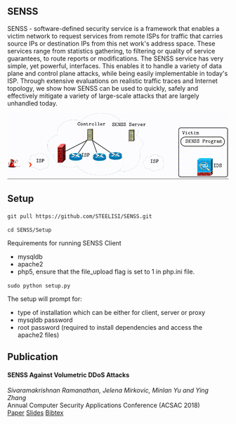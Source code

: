 <h2> SENSS </h2>

SENSS - software-defined security service is a framework that enables a victim network to request services from remote ISPs for traffic that carries source IPs or destination IPs from this net work's address space. These services range from statistics gathering, to filtering or quality of service guarantees, to route reports or modifications. The SENSS service has very simple, yet powerful, interfaces. This enables it to handle a variety of data plane and control plane attacks, while being easily implementable in today's ISP. Through extensive evaluations on realistic traffic traces and Internet topology, we show how SENSS can be used to quickly, safely and effectively mitigate a variety of large-scale attacks that are largely unhandled today. 

![Output sample](https://github.com/STEELISI/SENSS/raw/master/doc/senss.gif)

<h2> Setup </h2>

```git pull https://github.com/STEELISI/SENSS.git```

```cd SENSS/Setup```

Requirements for running SENSS Client
- mysqldb
- apache2
- php5, ensure that the file_upload flag is set to 1 in php.ini file. 

```sudo python setup.py```

The setup will prompt for:
- type of installation which can be either for client, server or proxy
- mysqldb password
- root password (required to install dependencies and access the apache2 files)

<h2> Publication </h2>

#### SENSS Against Volumetric DDoS Attacks  
*Sivaramakrishnan Ramanathan, Jelena Mirkovic, Minlan Yu and Ying Zhang*    
Annual Computer Security Applications Conference (ACSAC 2018)  
[Paper](https://steel.isi.edu/members/sivaram/papers/senss.pdf) [Slides](https://steel.isi.edu/members/sivaram/slides/SENSS_ACSAC.pdf) [Bibtex](https://steel.isi.edu/members/sivaram/bib/senss.bib)
